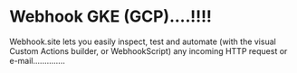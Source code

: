# Webhook GKE (GCP)....!!!!
Webhook.site lets you easily inspect, test and automate (with the visual Custom Actions builder, or WebhookScript) any incoming HTTP request or e-mail..............
